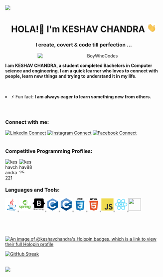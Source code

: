 <img src="https://komarev.com/ghpvc/?username=keshav-chandra&color=blue"/>
<h1 align="center">HOLA!👋  I'm KESHAV CHANDRA <img alt="👋" src="https://raw.githubusercontent.com/ABSphreak/ABSphreak/master/gifs/Hi.gif" width="30px"></h1>

<h3 align="center">I create, covert & code till perfection ... </h3>
  <div align ="center">
    <img align ="right" alt="BoyWhoCodes"  width="400" src="https://media4.giphy.com/media/qgQUggAC3Pfv687qPC/giphy.gif"/>
  </div>
  <br>
  <div align ="left">
    <p><b>I am KESHAV CHANDRA, a  student completed Bachelors in Computer science and engineering. I am a quick learner who loves to connect with people, learn new things and trying to understand it in my life.</p>
    </b>
</div><br>
<br>
<!--<li> 💻 First <b>Deployed Spring Boot Web Application</b>: <a href="https://dictionaryapp.azurewebsites.net">Click here</a> to launch the application.</li> -->
<li>⚡ Fun fact: <b>I am always eager to learn something new from others.</b></li>
<br><br>
<h3> Connect with me:</h3>

[![Linkedin Connect](https://img.shields.io/badge/LinkedIn-0077B5?style=for-the-badge&logo=linkedin&logoColor=white)](https://www.linkedin.com/in/k-chandra)
[![Instagram Connect](https://img.shields.io/badge/Instagram-E4405F?style=for-the-badge&logo=instagram&logoColor=white)](https://www.instagram.com/keshav2220_/)
[![Facebook Connect](https://img.shields.io/badge/Facebook-1877F2?style=for-the-badge&logo=facebook&logoColor=white)](https://www.facebook.com/Keshav2220)
<br><br>
### Competitive Programming Profiles:
[<img align="left" alt="keshavchandra221" width="45px" src="https://upload.wikimedia.org/wikipedia/commons/4/40/HackerRank_Icon-1000px.png" />](https://www.hackerrank.com/keshavchandra221)&nbsp;&nbsp;&nbsp;&nbsp;&nbsp;
[<img align="left" alt="keshav8825" height="45px" width="45px" src="https://upload.wikimedia.org/wikipedia/commons/a/ab/LeetCode_logo_white_no_text.svg"/>](https://leetcode.com/Keshav8825/)&nbsp;&nbsp;&nbsp;&nbsp;&nbsp;

<br><br>

<h3 align="left">Languages and Tools:</h3>
<p align="left">
<!-- Java-->
<a href="https://www.java.com" target="_blank"> <img src="https://raw.githubusercontent.com/devicons/devicon/master/icons/java/java-original.svg" alt="java" width="40" height="40"/> </a>
<!-- SpringBoot-->
<img src="https://raw.githubusercontent.com/devicons/devicon/master/icons/spring/spring-original-wordmark.svg" alt="Spring-Boot" width="40" height="40"/> </a>
<!-- Bootstrap-->
<a href="https://getbootstrap.com" target="_blank"> <img src="https://raw.githubusercontent.com/devicons/devicon/master/icons/bootstrap/bootstrap-plain-wordmark.svg" alt="bootstrap" width="40" height="40"/> </a> 
<!-- C-->
<a href="https://www.cprogramming.com/" target="_blank"> <img src="https://raw.githubusercontent.com/devicons/devicon/master/icons/c/c-original.svg" alt="c" width="40" height="40"/> </a>
<!-- CPP-->
<a href="https://www.w3schools.com/cpp/" target="_blank"> <img src="https://raw.githubusercontent.com/devicons/devicon/master/icons/cplusplus/cplusplus-original.svg" alt="cplusplus" width="40" height="40"/> </a>
<!-- CSS-->
<a href="https://www.w3schools.com/css/" target="_blank"> <img src="https://raw.githubusercontent.com/devicons/devicon/master/icons/css3/css3-original-wordmark.svg" alt="css3" width="40" height="40"/> </a> 
<!-- HTML-->
<a href="https://www.w3.org/html/" target="_blank"> <img src="https://raw.githubusercontent.com/devicons/devicon/master/icons/html5/html5-original-wordmark.svg" alt="html5" width="40" height="40"/> </a>
<!-- JavaScript-->
<a href="https://www.javascript.com/" target="_blank"> <img src="https://github.com/devicons/devicon/blob/master/icons/javascript/javascript-original.svg" alt="JavaScript" width="40" height="40"/> </a>
<!-- React JS-->
<a href="https://www.reactjs.com/" target="_blank"> <img src="https://github.com/devicons/devicon/blob/master/icons/react/react-original.svg" alt="JavaScript" width="40" height="40"/> </a>
<! --git & github -->
<img src = 'https://github.com/MarikIshtar007/MarikIshtar007/blob/master/images/git.svg' width="40" height="40"/> 
</p>
<br><br><br>

[![An image of @keshavchandra's Holopin badges, which is a link to view their full Holopin profile](https://holopin.me/keshavchandra)](https://holopin.io/@keshavchandra)

[![GitHub Streak](https://streak-stats.demolab.com/?user=keshav-chandra&theme=calm&hide_border=true)](https://git.io/streak-stats)
<!--<img align="center" src="https://streak-stats.demolab.com/?user=keshav-chandra&theme=calm&hide_border=true" />-->

<br>

<img align="center" src="https://github-readme-stats.vercel.app/api?username=keshav-chandra&count_private=true&show_icons=true&theme=calm&hide_border=true" />

